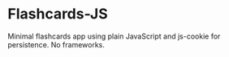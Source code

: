 # Flashcards-JS
Minimal flashcards app using plain JavaScript and js-cookie for persistence. No frameworks.
